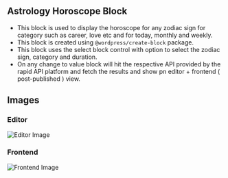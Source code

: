 ## Astrology Horoscope Block

- This block is used to display the horoscope for any zodiac sign for category such as career, love etc and for today, monthly and weekly.
- This block is created using `@wordpress/create-block` package.
- This block uses the select block control with option to select the zodiac sign, category and duration.
- On any change to value block will hit the respective API provided by the rapid API platform and fetch the results and show pn editor + frontend ( post-published ) view.


## Images
### Editor
![Editor Image](https://github.com/hbhalodia/astrology-gutenberg-block/tree/master/images/editor.png)

### Frontend
![Frontend Image](https://github.com/hbhalodia/astrology-gutenberg-block/tree/master/images/frontend.png)

